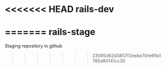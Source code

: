 <<<<<<< HEAD
rails-dev
=========
=======
rails-stage
===========

Staging repository in github
>>>>>>> 23095d62d3857f2eebe7b1e69a1785d80141cc30
